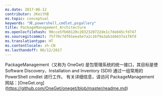 ```yaml
---
ms.date: 2017-06-12
contributor: JKeithB
ms.topic: conceptual
keywords: "库,powershell,cmdlet,psgallery"
title: PackageManagement_Architecture
ms.openlocfilehash: 90cce5fb60120c2832320722de1c7de845cfd747
ms.sourcegitcommit: 75f70c7df01eea5e7a2c16f9a3ab1dd437a1f8fd
ms.translationtype: HT
ms.contentlocale: zh-CN
ms.lasthandoff: 06/12/2017
---
```

PackageManagement（又称为 OneGet) 是包管理系统的统一接口，其目标是使 Software Discovery、Installation and Inventory (SDII) 通过一组常用的 PowerShell cmdlet 进行工作。 有关详细信息，请访问 PackageManagement 网站：[OneGet.org] (https://github.com/OneGet/oneget/blob/master/readme.md)

